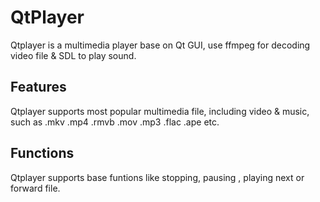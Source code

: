 # QtPlayer
Qtplayer is a multimedia player base on Qt GUI, use ffmpeg for decoding video file & SDL to play sound.

## Features
Qtplayer supports most popular multimedia file, including video & music, such as .mkv .mp4 .rmvb .mov .mp3 .flac .ape etc.

## Functions
Qtplayer supports base funtions like stopping, pausing , playing next or forward file.
